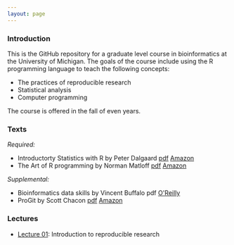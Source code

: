 ```yaml
---
layout: page
---
```


### Introduction
This is the GitHub repository for a graduate level course in bioinformatics at the University of Michigan. The goals of the course include using the R programming language to teach the following concepts:

* The practices of reproducible research
* Statistical analysis
* Computer programming

The course is offered in the fall of even years.

### Texts
*Required:*  
* Introductorty Statistics with R by Peter Dalgaard [pdf](http://www.academia.dk/BiologiskAntropologi/Epidemiologi/PDF/Introductory_Statistics_with_R__2nd_ed.pdf) [Amazon](http://www.amazon.com/Introductory-Statistics-R-Computing/dp/0387954759)  
* The Art of R programming by Norman Matloff [pdf](http://www.google.com/url?sa=t&rct=j&q=&esrc=s&source=web&cd=1&ved=0CCAQFjAA&url=http%3A%2F%2Fsens.tistory.com%2Fattachment%2Fcfile8.uf%402375DC3D515423F9110CA1.pdf&ei=E-8FVO6dAYmnggSttoD4Bg&usg=AFQjCNE1UmWRG3i9ugNDSXN2WjRSTkkUjA&sig2=U958L8LG42vuhHdPKKBHHw&bvm=bv.74115972,d.eXY) [Amazon](http://www.amazon.com/Art-Programming-Statistical-Software-Design/dp/1593273843/ref=sr_1_1?s=books&ie=UTF8&qid=1409674972&sr=1-1&keywords=the+art+of+r+programming)  

*Supplemental:*  
* Bioinformatics data skills by Vincent Buffalo pdf [O'Reilly](http://shop.oreilly.com/product/0636920030157.do)   
* ProGit by Scott Chacon [pdf](http://git-scm.com/book) [Amazon](http://www.amazon.com/Pro-Git-Scott-Chacon/dp/1430218339)  


### Lectures
* [Lecture 01](slides/Lecture01.html): Introduction to reproducible research
